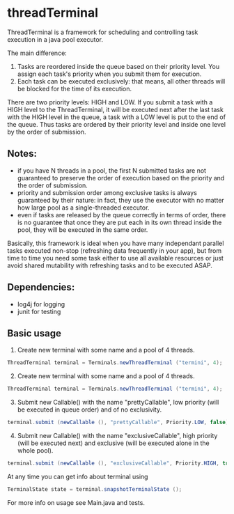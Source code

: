 threadTerminal
===========================================================================

ThreadTerminal is a framework for scheduling and controlling task execution 
in a java pool executor.

The main difference:
1. Tasks are reordered inside the queue based on their priority level. You assign each 
task's priority when you submit them for execution.
2. Each task can be executed exclusively: that means, all other threads will be blocked for 
the time of its execution.

There are two priority levels: HIGH and LOW. If you submit a task with a HIGH level to the 
ThreadTerminal, it will be executed next after the last task with the HIGH level in the queue,
a task with a LOW level is put to the end of the queue.
Thus tasks are ordered by their priority level and inside one level by 
the order of submission.

## Notes:

* if you have N threads in a pool, the first N submitted tasks are not guaranteed to preserve the order of 
execution based on the priority and the order of submission.
*  priority and submission order among exclusive tasks is always guaranteed by their nature: in fact, they use the executor
with no matter how large pool as a single-threaded executor.
* even if tasks are released by the queue correctly in terms of order, there is no guarantee that once they
are put each in its own thread inside the pool, they will be executed in the same order.

Basically, this framework is ideal when you have many independant parallel tasks executed non-stop 
(refreshing data frequently in your app), but from time to time you need some task either to use all available resources
or just avoid shared mutability with refreshing tasks and to be executed ASAP.

## Dependencies: 
* log4j for logging
* junit for testing

## Basic usage
1. Create new terminal with some name and a pool of 4 threads.
```java
ThreadTerminal terminal = Terminals.newThreadTerminal ("termini", 4);
```

2. Create new terminal with some name and a pool of 4 threads.
```java
ThreadTerminal terminal = Terminals.newThreadTerminal ("termini", 4);
```

3. Submit new Callable() with the name "prettyCallable", low priority (will be executed in queue order) and of no exclusivity.
```java
terminal.submit (newCallable (), "prettyCallable", Priority.LOW, false);
```

4. Submit new Callable() with the name "exclusiveCallable", high priority (will be executed next) and exclusive (will be executed alone in the whole pool).
```java
terminal.submit (newCallable (), "exclusiveCallable", Priority.HIGH, true);
```

At any time you can get info about terminal using
```java
TerminalState state = terminal.snapshotTerminalState ();
```

For more info on usage see Main.java and tests.